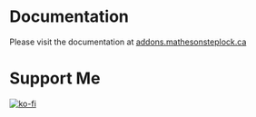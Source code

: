 # Documentation

Please visit the documentation at [addons.mathesonsteplock.ca](https://addons.mathesonsteplock.ca/docs/addons/rsyslog/basic-config)

# Support Me

[![ko-fi](https://ko-fi.com/img/githubbutton_sm.svg)](https://ko-fi.com/mathesonsteplock)
